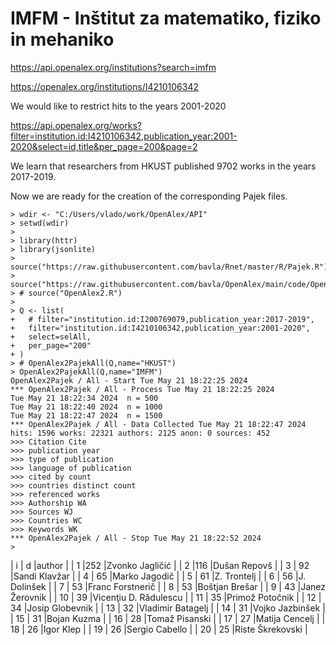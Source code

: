 # IMFM - Inštitut za matematiko, fiziko in mehaniko

https://api.openalex.org/institutions?search=imfm

https://openalex.org/institutions/I4210106342

We would like to restrict hits to the years 2001-2020

https://api.openalex.org/works?filter=institution.id:I4210106342,publication_year:2001-2020&select=id,title&per_page=200&page=2

We learn that researchers from HKUST published 9702 works in the years 2017-2019.

Now we are ready for the creation of the corresponding Pajek files.
```
> wdir <- "C:/Users/vlado/work/OpenAlex/API"
> setwd(wdir)
>  
> library(httr)
> library(jsonlite)
> source("https://raw.githubusercontent.com/bavla/Rnet/master/R/Pajek.R")
> source("https://raw.githubusercontent.com/bavla/OpenAlex/main/code/OpenAlex2.R")
> # source("OpenAlex2.R")
>
> Q <- list(
+   # filter="institution.id:I200769079,publication_year:2017-2019",
+   filter="institution.id:I4210106342,publication_year:2001-2020",
+   select=selAll,
+   per_page="200"
+ )
> # OpenAlex2PajekAll(Q,name="HKUST")
> OpenAlex2PajekAll(Q,name="IMFM")
OpenAlex2Pajek / All - Start Tue May 21 18:22:25 2024 
*** OpenAlex2Pajek / All - Process Tue May 21 18:22:25 2024 
Tue May 21 18:22:34 2024  n = 500 
Tue May 21 18:22:40 2024  n = 1000 
Tue May 21 18:22:47 2024  n = 1500 
*** OpenAlex2Pajek / All - Data Collected Tue May 21 18:22:47 2024 
hits: 1596 works: 22321 authors: 2125 anon: 0 sources: 452 
>>> Citation Cite
>>> publication year
>>> type of publication
>>> language of publication
>>> cited by count
>>> countries distinct count
>>> referenced works
>>> Authorship WA
>>> Sources WJ
>>> Countries WC
>>> Keywords WK
*** OpenAlex2Pajek / All - Stop Tue May 21 18:22:52 2024 
> 
```


|  i |  d  |author		  |
|  1 |252  |Zvonko Jagličić	  |
|  2 |116  |Dušan Repovš		  |
|  3 | 92  |Sandi Klavžar	  |
|  4 | 65  |Marko Jagodič	  |
|  5 | 61  |Z. Trontelj		  |
|  6 | 56  |J. Dolinšek		  |
|  7 | 53  |Franc Forstnerič	  |
|  8 | 53  |Boštjan Brešar	  |
|  9 | 43  |Janez Žerovnik	  |
| 10 | 39  |Vicenţiu D. Rădulescu  |
| 11 | 35  |Primož Potočnik	  |
| 12 | 34  |Josip Globevnik	  |
| 13 | 32  |Vladimir Batagelj	  |
| 14 | 31  |Vojko Jazbinšek	  |
| 15 | 31  |Bojan Kuzma		  |
| 16 | 28  |Tomaž Pisanski	  |
| 17 | 27  |Matija Cencelj	  |
| 18 | 26  |Igor Klep		  |
| 19 | 26  |Sergio Cabello	  |
| 20 | 25  |Riste Škrekovski	  |









